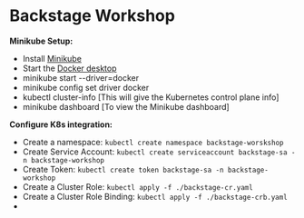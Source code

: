# Backstage Workshop

**Minikube Setup:**
- Install [Minikube](https://minikube.sigs.k8s.io/docs/start/)
- Start the [Docker desktop](https://docs.docker.com/desktop/install/mac-install/)
- minikube start --driver=docker
- minikube config set driver docker
- kubectl cluster-info [This will give the Kubernetes control plane info]
- minikube dashboard [To view the Minikube dashboard]

**Configure K8s integration:**
- Create a namespace: `kubectl create namespace backstage-worskshop`
- Create Service Account: `kubectl create serviceaccount backstage-sa -n backstage-workshop`
- Create Token: `kubectl create token backstage-sa -n backstage-workshop`
- Create a Cluster Role: `kubectl apply -f ./backstage-cr.yaml`
- Create a Cluster Role Binding: `kubectl apply -f ./backstage-crb.yaml`
- 
